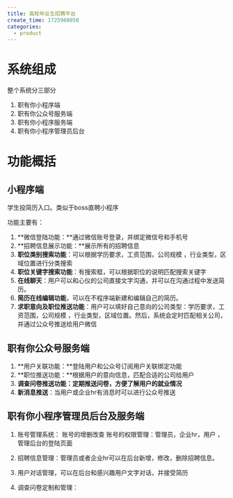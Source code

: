 ```yaml
---
title: 高校毕业生招聘平台
create_time: 1725968050
categories:
  - product
---
```



# 系统组成

整个系统分三部分

1. 职有你小程序端
2. 职有你公众号服务端
3. 职有你小程序服务端
4. 职有你小程序管理员后台

# 功能概括

## 小程序端

学生投简历入口。类似于boss直聘小程序

功能主要有：

1.  **微信登陆功能：**通过微信账号登录，并绑定微信号和手机号
2.  **招聘信息展示功能：**展示所有的招聘信息
3.  **职位类别搜索功能**：可以根据学历要求，工资范围，公司规模 ，行业类型，区域位置进行分类搜索
4.  **职位关键字搜索功能**：有搜索框，可以根据职位的说明匹配搜索关键字
5.  **在线聊天**：用户可以和心仪的公司直接文字沟通，并可以在沟通过程中发送简历。
6.  **简历在线编辑功能**，可以在不程序端新建和编辑自己的简历。
7.  **求职意向及职位推送功能**：用户可以填好自己意向的公司类型：学历要求，工资范围，公司规模 ，行业类型，区域位置。然后，系统会定时匹配相关公司，并通过公众号推送给用户微信

## 职有你公众号服务端

1.  **用户关联功能：**登陆用户和公众号订阅用户关联绑定功能
2.  **职位推送功能：**根据用户的意向信息，匹配合适的公司给用户
3.  **调查问卷推送功能：定期推送问卷，方便了解用户的就业情况**
4.  **新消息推送**：当用户或企业hr有消息时可以进行公众号推送

## 职有你小程序管理员后台及服务端

1. 账号管理系统：
    账号的增删改查
    账号的权限管理：管理员，企业hr，用户 ，
    管理后台的登陆页面

2. 招聘信息管理：管理员或者企业hr可以在后台新增，修改，删除招聘信息。
3. 用户对话管理，可以在后台和感兴趣用户文字对话，并接受简历
4. 调查问卷定制和管理：
    
